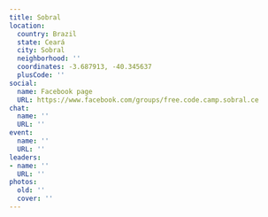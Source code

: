 ```yaml
---
title: Sobral
location:
  country: Brazil
  state: Ceará
  city: Sobral
  neighborhood: ''
  coordinates: -3.687913, -40.345637
  plusCode: ''
social:
  name: Facebook page
  URL: https://www.facebook.com/groups/free.code.camp.sobral.ce
chat:
  name: ''
  URL: ''
event:
  name: ''
  URL: ''
leaders:
- name: ''
  URL: ''
photos:
  old: ''
  cover: ''
---
```

